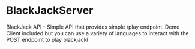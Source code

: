 # BlackJackServer
 BlackJack API - Simple API that provides simple /play endpoint. Demo Client included but you can use a variety of languages to interact with the POST endpoint to play blackjackl
